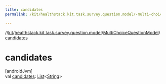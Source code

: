 ```yaml
---
title: candidates
permalink: /kit/healthstack.kit.task.survey.question.model/-multi-choice-question-model/candidates.html

---
```

//[kit](/kit.html)/[healthstack.kit.task.survey.question.model](../index.html)/[MultiChoiceQuestionModel](index.html)/[candidates](candidates.html)



# candidates



[androidJvm]\
val [candidates](candidates.html): [List](https://kotlinlang.org/api/latest/jvm/stdlib/kotlin.collections/-list/index.html)&lt;[String](https://kotlinlang.org/api/latest/jvm/stdlib/kotlin/-string/index.html)&gt;




